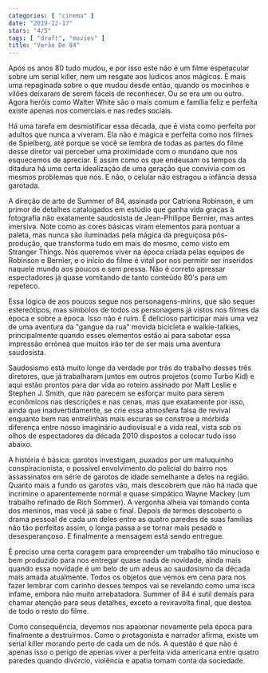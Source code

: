 ```yaml
---
categories: [ "cinema" ]
date: "2019-12-17"
stars: "4/5"
tags: [ "draft", "movies" ]
title: "Verão De 84"
---
```

Após os anos 80 tudo mudou, e por isso este não é um filme espetacular
sobre um serial killer, nem um resgate aos lúdicos anos mágicos. É
mais uma repaginada sobre o que mudou desde então, quando os mocinhos
e vilões deixaram de serem fáceis de reconhecer. Ou se era um ou
outro. Agora heróis como Walter White são o mais comum e família
feliz e perfeita existe apenas nos comerciais e nas redes sociais.

Há uma tarefa em desmistificar essa década, que é vista como perfeita
por adultos que nunca a viveram. Ela não é mágica e perfeita como nos
filmes de Spielberg, até porque se você se lembra de todas as partes
do filme desse diretor vai perceber uma proximidade com o mundano que
nos esquecemos de apreciar. E assim como os que endeusam os tempos da
ditadura há uma certa idealização de uma geração que convivia com
os mesmos problemas que nós. E não, o celular não estragou a infância
dessa garotada.

A direção de arte de Summer of 84, assinada por Catriona Robinson,
é um primor de detalhes catalogados em estúdio que ganha vida graças
à fotografia não exatamente saudosista de Jean-Philippe Bernier,
mas antes imersiva. Note como as cores básicas viram elementos para
pontuar a paleta, mas nunca são iluminadas pela mágica da preguiçosa
pós-produção, que transforma tudo em mais do mesmo, como visto em
Stranger Things. Nós queremos viver na época criada pelas equipes
de Robinson e Bernier, e o início do filme é vital por nos permitir
ser inseridos naquele mundo aos poucos e sem pressa. Não é correto
apressar espectadores já quase vomitando de tanto conteúdo 80's para
um repeteco.

Essa lógica de aos poucos segue nos personagens-mirins, que são sequer
estereótipos, mas símbolos de todos os personagens já vistos nos filmes
da época e sobre a época. Isso não é ruim. É delicioso participar
mais uma vez de uma aventura da "gangue da rua" movida bicicleta e
walkie-talkies, principalmente quando esses elementos estão aí para
sabotar essa impressão errônea que muitos irão ter de ser mais uma
aventura saudosista.

Saudosismo está muito longe da verdade por trás do trabalho desses
três diretores, que já trabalharam juntos em outros projetos (como
Turbo Kid) e aqui estão prontos para dar vida ao roteiro assinado por
Matt Leslie e Stephen J. Smith, que não parecem se esforçar muito
para serem econômicos nas descrições e nas cenas, mas que exatamente
por isso, ainda que inadvertidamente, se crie essa atmosfera falsa de
revival enquanto bem nas entrelinhas mais escuras se constroe a mórbida
diferença entre nosso imaginário audiovisual e a vida real, vista sob
os olhos de espectadores da década 2010 dispostos a colocar tudo isso
abaixo.

A história é básica: garotos investigam, puxados por um maluquinho
conspiracionista, o possível envolvimento do policial do bairro
nos assassinatos em série de garotos de idade semelhante a deles na
região. Quanto mais a fundo os garotos vão, mais descobrem que não
há nada que incrimine o aparentemente normal e quase simpático Wayne
Mackey (um trabalho refinado de Rich Sommer). A vergonha alheia vai
tomando conta dos meninos, mas você já sabe o final. Depois de termos
descoberto o drama pessoal de cada um deles entre as quatro paredes de
suas famílias não tão perfeitas assim, o longa passa a se tornar mais
pesado e desesperançoso. E finalmente a mensagem está sendo entregue.

É preciso uma certa coragem para empreender um trabalho tão minucioso
e bem produzido para nos entregar quase nada de novidade, ainda mais
quando essa novidade é um belo de um adeus ao saudosismo da década
mais amada atualmente. Todos os objetos que vemos em cena para nos fazer
lembrar com carinho desses tempos vai se revelando como uma isca infame,
embora não muito arrebatadora. Summer of 84 é sutil demais para chamar
atenção para seus detalhes, exceto a reviravolta final, que destoa de
todo o resto do filme.

Como consequência, devemos nos apaixonar novamente pela época para
finalmente a destruirmos. Como o protagonista e narrador afirma, existe
um serial killer morando perto de cada um de nós. A questão é que
não é apenas isso o perigo de apenas viver a perfeita vida americana
entre quatro paredes quando divórcio, violência e apatia tomam conta
da sociedade.

